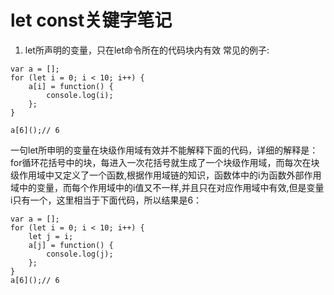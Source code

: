 # let const关键字笔记

1. let所声明的变量，只在let命令所在的代码块内有效
常见的例子:

```
var a = [];
for (let i = 0; i < 10; i++) {
    a[i] = function() {
        console.log(i);
    };
}

a[6]();// 6
```

一句let所申明的变量在块级作用域有效并不能解释下面的代码，详细的解释是：
for循环花括号中的块，每进入一次花括号就生成了一个块级作用域，而每次在块级作用域中又定义了一个函数,根据作用域链的知识，函数体中的i为函数外部作用域中的变量，而每个作用域中的i值又不一样,并且只在对应作用域中有效,但是变量i只有一个，这里相当于下面代码，所以结果是6：

```
var a = [];
for (let i = 0; i < 10; i++) {
    let j = i;
    a[j] = function() {
        console.log(j);
    };
}
a[6]();// 6
```